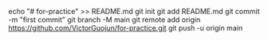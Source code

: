 echo "# for-practice" >> README.md
git init
git add README.md
git commit -m "first commit"
git branch -M main
git remote add origin https://github.com/VictorGuojun/for-practice.git
git push -u origin main
